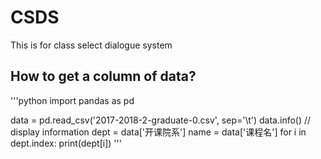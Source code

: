# CSDS

This is for class select dialogue system

## How to get a column of data?

'''python
import pandas as pd

data = pd.read_csv('2017-2018-2-graduate-0.csv', sep='\t')
data.info() // display information
dept = data['开课院系']
name = data['课程名']
for i in dept.index:
  print(dept[i])
'''
